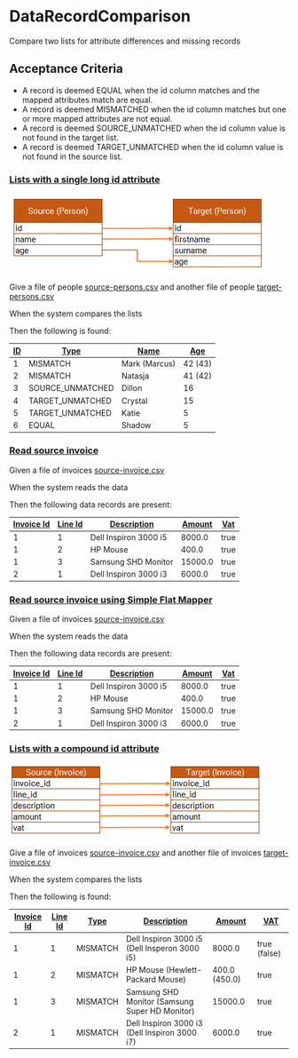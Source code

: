 # DataRecordComparison

Compare two lists for attribute differences and missing records

## Acceptance Criteria

- A record is deemed EQUAL when the id column matches and the mapped attributes match are equal.
- A record is deemed MISMATCHED when the id column matches but one or more mapped attributes are not equal.
- A record is deemed SOURCE_UNMATCHED when the id column value is not found in the target list.
- A record is deemed TARGET_UNMATCHED when the id column value is not found in the source list.

### [Lists with a single long id attribute](- "basic")

![alt text](person-mapping.png "Person Mapping")

Give a file of people [source-persons.csv](- "#source") and another file of people [target-persons.csv](- "#target")

When the system compares the lists

Then the following is found:

| [ ][compare] [ID][person_id]| [Type][type]       | [Name][name]  | [Age][age]
|-----------------------------|--------------------|---------------|-----------|
| 1                           | MISMATCH           | Mark (Marcus) | 42 (43)   |
| 2                           | MISMATCH           | Natasja       | 41 (42)   |
| 3                           | SOURCE_UNMATCHED   | Dillon        | 16        |
| 4                           | TARGET_UNMATCHED   | Crystal       | 15        |
| 5                           | TARGET_UNMATCHED   | Katie         | 5         |
| 6                           | EQUAL              | Shadow        | 5         |

[compare]: - "c:verify-rows=#result:compare(#source,#target)"
[person_id]: - "?=#result['ID']"
[type]: - "?=#result['resultType']"
[name]: - "?=#result['FIRSTNAME']"
[age]: - "?=#result['AGE']"


### [Read source invoice](- "readSource")

Given a file of invoices [source-invoice.csv](- "#source")

When the system reads the data

Then the following data records are present:

| [ ][read] [Invoice Id][id]         | [Line Id][line]              | [Description][description] | [Amount][amount] | [Vat][vat]
|------------------------------------|------------------------------| ---------------------------|------------------|-----------
| 1                                  | 1                            | Dell Inspiron 3000 i5      | 8000.0           | true
| 1                                  | 2                            | HP Mouse                   | 400.0            | true
| 1                                  | 3                            | Samsung SHD Monitor        | 15000.0          | true
| 2                                  | 1                            | Dell Inspiron 3000 i3      | 6000.0           | true

[read]: - "c:verify-rows=#result:readSource(#source)"
[id]: - "?=#result['invoice_id']"
[line]: - "?=#result['line_id']"
[description]: - "?=#result['description']"
[amount]: - "?=#result['amount']"
[vat]: - "?=#result['vat']"

### [Read source invoice using Simple Flat Mapper](- "readSfm")

Given a file of invoices [source-invoice.csv](- "#source")

When the system reads the data

Then the following data records are present:

| [ ][readSfm] [Invoice Id][id]      | [Line Id][line]              | [Description][description] | [Amount][amount] | [Vat][vat]
|------------------------------------|------------------------------| ---------------------------|------------------|-----------
| 1                                  | 1                            | Dell Inspiron 3000 i5      | 8000.0           | true
| 1                                  | 2                            | HP Mouse                   | 400.0            | true
| 1                                  | 3                            | Samsung SHD Monitor        | 15000.0          | true
| 2                                  | 1                            | Dell Inspiron 3000 i3      | 6000.0           | true

[readSfm]: - "c:verify-rows=#result:readSfm(#source)"
[id]: - "?=#result['invoice_id']"
[line]: - "?=#result['line_id']"
[description]: - "?=#result['description']"
[amount]: - "?=#result['amount']"
[vat]: - "?=#result['vat']"

### [Lists with a compound id attribute](- "compound")

![alt text](invoice-mapping.png "Invoice Mapping")

Give a file of invoices [source-invoice.csv](- "#source") and another file of invoices [target-invoice.csv](- "#target")

When the system compares the lists

Then the following is found:

| [ ][compound] [Invoice Id][id]      | [Line Id][line] | [Type][type]       | [Description][description]       | [Amount][amount] | [VAT][vat]
|----------------------|--------------|--------------------|----------------------------------|------------------|--------------|
| 1                    | 1            | MISMATCH           | Dell Inspiron 3000 i5 (Dell Insperon 3000 i5)       | 8000.0           | true (false) |  
| 1                    | 2            | MISMATCH           | HP Mouse (Hewlett-Packard Mouse)                    | 400.0 (450.0)    | true         |
| 1                    | 3            | MISMATCH           | Samsung SHD Monitor (Samsung Super HD Monitor)	     | 15000.0          | true         |
| 2                    | 1            | MISMATCH           | Dell Inspiron 3000 i3 (Dell Inspiron 3000 i7)       | 6000.0           | true         |

[compound]: - "c:verify-rows=#result:compoundCompare(#source,#target)"
[id]: - "?=#result['invoice_id']"
[line]: - "?=#result['line_id']"
[type]: - "?=#result['resultType']"
[description]: - "?=#result['description']"
[amount]: - "?=#result['amount']"
[vat]: - "?=#result['vat']"

